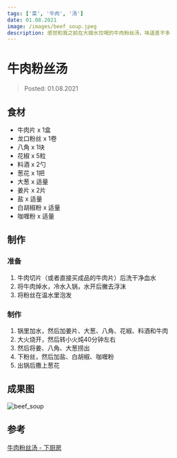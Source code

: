 ```yaml
---
tags: ['菜', '牛肉', '汤']
date: 01.08.2021
image: /images/beef_soup.jpeg
description: 感觉和我之前在大娘水饺喝的牛肉粉丝汤，味道差不多
---
```


# 牛肉粉丝汤

> Posted: 01.08.2021

<Tag />

## 食材

- 牛肉片 x 1盒
- 龙口粉丝 x 1卷
- 八角 x 1块
- 花椒 x 5粒
- 料酒 x 2勺
- 葱花 x 1把
- 大葱 x 适量
- 姜片 x 2片
- 盐 x 适量
- 白胡椒粉 x 适量
- 咖喱粉 x 适量

## 制作

### 准备

1. 牛肉切片（或者直接买成品的牛肉片）后洗干净血水
2. 将牛肉焯水，冷水入锅，水开后撇去浮沫
3. 将粉丝在温水里泡发

### 制作

1. 锅里加水，然后加姜片、大葱、八角、花椒、料酒和牛肉
2. 大火烧开，然后转小火炖40分钟左右
3. 然后将姜、八角、大葱捞出
4. 下粉丝，然后加盐、白胡椒、咖喱粉
5. 出锅后撒上葱花

## 成果图

![beef_soup](/images/beef_soup.jpeg)

## 参考

[牛肉粉丝汤 - 下厨房](https://www.xiachufang.com/recipe/1083560/)

<Chirpy />